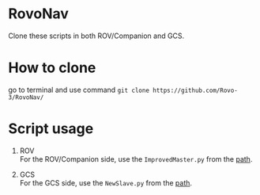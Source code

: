 # RovoNav
Clone these scripts in both ROV/Companion and GCS.

# How to clone
go to terminal and use command `git clone https://github.com/Rovo-3/RovoNav/`

# Script usage
1. ROV<br>
For the ROV/Companion side, use the `ImprovedMaster.py` from the [path](./FailsafeSocket/LatestScript/).

2. GCS<br>
For the GCS side, use the `NewSlave.py` from the [path](./FailsafeSocket/LatestScript/).
